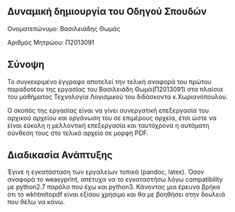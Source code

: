  Δυναμική δημιουργία του Οδηγού Σπουδών
-----------------------------------------------------------------------------------------------------------------------------------
 Ονοματεπώνυμο: Βασιλειάδης Θωμάς
 
 Αριθμός Μητρώου: Π2013091
 
 Σύνοψη
-----------------------------------------------------------------------------------------------------------------------------------
Το συγκεκριμένο έγγραφο αποτελεί την τελική αναφορά του πρώτου παραδοτέου της εργασίας του Βασιλειάδη Θωμά(Π2013091) στα πλαίσια του μαθήματος Τεχνολογία Λογισμικού του διδάσκοντα κ.Χωριανόπουλου.

Ο σκοπός της εργασίας είναι να γίνει συνεργατική επεξεργασία του αρχικού αρχείου και οργάνωση του σε επιμέρους αρχεία, έτσι ώστε να είναι εύκολη η μελλοντική επεξεργασία και ταυτόχρονα η αυτόματη σύνθεση τους στο τελικό αρχείο σε μορφή PDF.

Διαδικασία Ανάπτυξης
-----------------------------------------------------------------------------------------------------------------------------------

Έγινε η εγκατάσταση των εργαλείων τοπικά (pandoc, latex). Όσον αναφορά το weasyprint, απέτυχα να το εγκαταστήσω λόγω compatibility με python2.7 παρόλο που έχω και python3. Κάνοντας μια έρευνα βρήκα ότι το wkhtmltopdf είναι εξίσου χρήσιμο και θα με βοηθήσει στην δουλειά που θέλω να κάνω.


